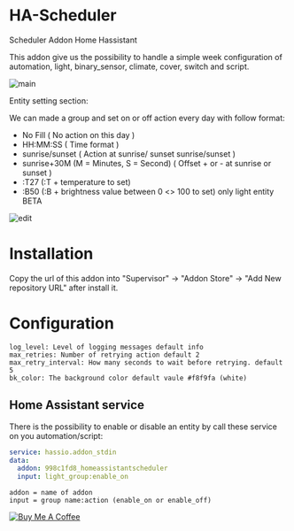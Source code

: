 # HA-Scheduler
Scheduler Addon Home Hassistant

This addon give us the possibility to handle a simple week configuration of automation, light, binary_sensor, climate, cover, switch and script.


![main](https://raw.githubusercontent.com/michelebossa/HA-Scheduler/master/main.png)


Entity setting section:

We can made a group and set on or off action every day with follow format:


- No Fill									( No action on this day	)					
- HH:MM:SS									( Time format ) 							
- sunrise/sunset							( Action at sunrise/ sunset 				sunrise/sunset )
- sunrise+30M   (M = Minutes, S = Second)	( Offset + or - at sunrise or sunset )  
- :T27										(:T + temperature to set)  
- :B50										(:B + brightness value between 0 <> 100 to set) only light entity BETA   

![edit](https://raw.githubusercontent.com/michelebossa/HA-Scheduler/master/edit.png)


# Installation

Copy the url of this addon into "Supervisor" -> "Addon Store" -> "Add New repository URL" after install it.

# Configuration

    log_level: Level of logging messages default info 
	max_retries: Number of retrying action default 2
	max_retry_interval: How many seconds to wait before retrying. default 5
	bk_color: The background color default vaule #f8f9fa (white) 

## Home Assistant service
There is the possibility to enable or disable an entity by call these service on you automation/script:

```yaml
service: hassio.addon_stdin
data:
  addon: 998c1fd8_homeassistantscheduler
  input: light_group:enable_on
```

	addon = name of addon 
	input = group name:action (enable_on or enable_off)

<a target="_blank" href="https://www.buymeacoffee.com/michelebossa" target="_blank"><img src="https://www.buymeacoffee.com/assets/img/custom_images/white_img.png" alt="Buy Me A Coffee" style="height: auto !important;width: auto !important;" ></a>